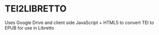 TEI2LIBRETTO
============

Uses Google Drive and client side JavaScript + HTML5 to convert TEI to EPUB for use in Libretto
